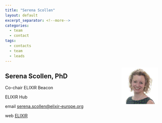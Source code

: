 ```yaml
---
title: "Serena Scollen"
layout: default
excerpt_separator: <!--more-->
categories:
  - team
  - contact
tags:
  - contacts
  - team
  - leads
---
```


<img style="float: right; width: 120px;" src="/assets/img/team/sscollen.jpg" />

## Serena Scollen, PhD

Co-chair ELIXIR Beacon

ELIXIR Hub

email [serena.scollen@elixir-europe.org](mailto:serena.scollen@elixir-europe.org)

web [ELIXIR](https://www.elixir-europe.org/about-us/who-we-are/hub)


<!--more-->
